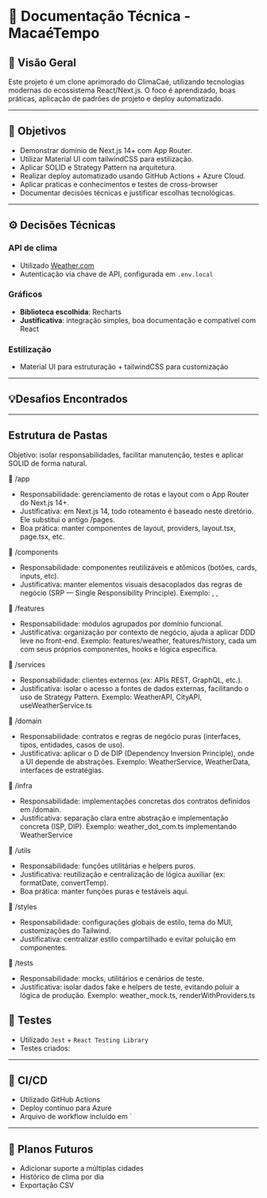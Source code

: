# 📘 Documentação Técnica - MacaéTempo

## 📌 Visão Geral

Este projeto é um clone aprimorado do ClimaCaé, utilizando tecnologias modernas do ecossistema React/Next.js. O foco é aprendizado, boas práticas, aplicação de padrões de projeto e deploy automatizado.

---

## 🎯 Objetivos

- Demonstrar domínio de Next.js 14+ com App Router.
- Utilizar Material UI com tailwindCSS para estilização.
- Aplicar SOLID e Strategy Pattern na arquitetura.
- Realizar deploy automatizado usando GitHub Actions + Azure Cloud.
- Aplicar praticas e conhecimentos e testes de cross-browser
- Documentar decisões técnicas e justificar escolhas tecnológicas.

---

## ⚙️ Decisões Técnicas

### API de clima

- Utilizado [Weather.com](https://developer.weather.com/data/default/authentication)
- Autenticação via chave de API, configurada em `.env.local`

### Gráficos

- **Biblioteca escolhida**: Recharts
- **Justificativa**: integração simples, boa documentação e compatível com React

### Estilização

- Material UI para estruturação + tailwindCSS para customização

---

## 💡Desafios Encontrados

---

## Estrutura de Pastas

Objetivo: isolar responsabilidades, facilitar manutenção, testes e aplicar SOLID de forma natural.

📁 /app

- Responsabilidade: gerenciamento de rotas e layout com o App Router do Next.js 14+.
- Justificativa: em Next.js 14, todo roteamento é baseado neste diretório. Ele substitui o antigo /pages.
- Boa prática: manter componentes de layout, providers, layout.tsx, page.tsx, etc.

📁 /components

- Responsabilidade: componentes reutilizáveis e atômicos (botões, cards, inputs, etc).
- Justificativa: manter elementos visuais desacoplados das regras de negócio (SRP — Single Responsibility Principle).
  Exemplo: <WeatherCard />, <CitySelector />, <LoadingSpinner />

📁 /features

- Responsabilidade: módulos agrupados por domínio funcional.
- Justificativa: organização por contexto de negócio, ajuda a aplicar DDD leve no front-end.
  Exemplo: features/weather, features/history, cada um com seus próprios componentes, hooks e lógica específica.

📁 /services

- Responsabilidade: clientes externos (ex: APIs REST, GraphQL, etc.).
- Justificativa: isolar o acesso a fontes de dados externas, facilitando o uso de Strategy Pattern.
  Exemplo: WeatherAPI, CityAPI, useWeatherService.ts

📁 /domain

- Responsabilidade: contratos e regras de negócio puras (interfaces, tipos, entidades, casos de uso).
- Justificativa: aplicar o D de DIP (Dependency Inversion Principle), onde a UI depende de abstrações.
  Exemplo: WeatherService, WeatherData, interfaces de estratégias.

📁 /infra

- Responsabilidade: implementações concretas dos contratos definidos em /domain.
- Justificativa: separação clara entre abstração e implementação concreta (ISP, DIP).
  Exemplo: weather_dot_com.ts implementando WeatherService

📁 /utils

- Responsabilidade: funções utilitárias e helpers puros.
- Justificativa: reutilização e centralização de lógica auxiliar (ex: formatDate, convertTemp).
- Boa prática: manter funções puras e testáveis aqui.

📁 /styles

- Responsabilidade: configurações globais de estilo, tema do MUI, customizações do Tailwind.
- Justificativa: centralizar estilo compartilhado e evitar poluição em componentes.

📁 /tests

- Responsabilidade: mocks, utilitários e cenários de teste.
- Justificativa: isolar dados fake e helpers de teste, evitando poluir a lógica de produção.
  Exemplo: weather_mock.ts, renderWithProviders.ts

## 🧪 Testes

- Utilizado `Jest` + `React Testing Library`
- Testes criados:

---

## 🚀 CI/CD

- Utilizado GitHub Actions
- Deploy contínuo para Azure
- Arquivo de workflow incluído em `

---

## 🔮 Planos Futuros

- Adicionar suporte a múltiplas cidades
- Histórico de clima por dia
- Exportação CSV
